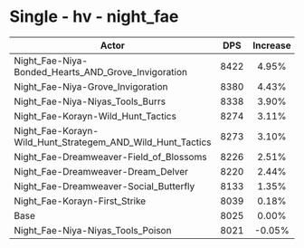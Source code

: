 # Single - hv - night_fae
| Actor | DPS | Increase |
|---|:---:|:---:|
|Night_Fae-Niya-Bonded_Hearts_AND_Grove_Invigoration|8422|4.95%|
|Night_Fae-Niya-Grove_Invigoration|8380|4.43%|
|Night_Fae-Niya-Niyas_Tools_Burrs|8338|3.90%|
|Night_Fae-Korayn-Wild_Hunt_Tactics|8274|3.11%|
|Night_Fae-Korayn-Wild_Hunt_Strategem_AND_Wild_Hunt_Tactics|8273|3.10%|
|Night_Fae-Dreamweaver-Field_of_Blossoms|8226|2.51%|
|Night_Fae-Dreamweaver-Dream_Delver|8220|2.44%|
|Night_Fae-Dreamweaver-Social_Butterfly|8133|1.35%|
|Night_Fae-Korayn-First_Strike|8039|0.18%|
|Base|8025|0.00%|
|Night_Fae-Niya-Niyas_Tools_Poison|8021|-0.05%|

